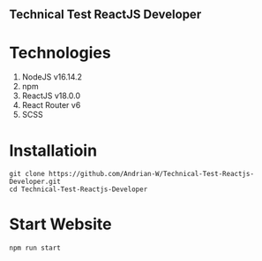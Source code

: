 ## Technical Test ReactJS Developer


# Technologies
<ol>
  <li>NodeJS v16.14.2</li>
  <li>npm</li>
  <li>ReactJS v18.0.0</li>
  <li>React Router v6</li>
  <li>SCSS</li>
</ol>


# Installatioin
```
git clone https://github.com/Andrian-W/Technical-Test-Reactjs-Developer.git
cd Technical-Test-Reactjs-Developer
```

# Start Website
```
npm run start
```
